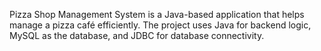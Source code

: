 Pizza Shop Management System is a Java-based application that helps manage a pizza café efficiently.
The project uses Java for backend logic, MySQL as the database, and JDBC for database connectivity.
